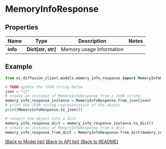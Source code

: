 # MemoryInfoResponse


## Properties

Name | Type | Description | Notes
------------ | ------------- | ------------- | -------------
**info** | **Dict[str, str]** | Memory usage information | 

## Example

```python
from ez_diffusion_client.models.memory_info_response import MemoryInfoResponse

# TODO update the JSON string below
json = "{}"
# create an instance of MemoryInfoResponse from a JSON string
memory_info_response_instance = MemoryInfoResponse.from_json(json)
# print the JSON string representation of the object
print(MemoryInfoResponse.to_json())

# convert the object into a dict
memory_info_response_dict = memory_info_response_instance.to_dict()
# create an instance of MemoryInfoResponse from a dict
memory_info_response_from_dict = MemoryInfoResponse.from_dict(memory_info_response_dict)
```
[[Back to Model list]](../README.md#documentation-for-models) [[Back to API list]](../README.md#documentation-for-api-endpoints) [[Back to README]](../README.md)


